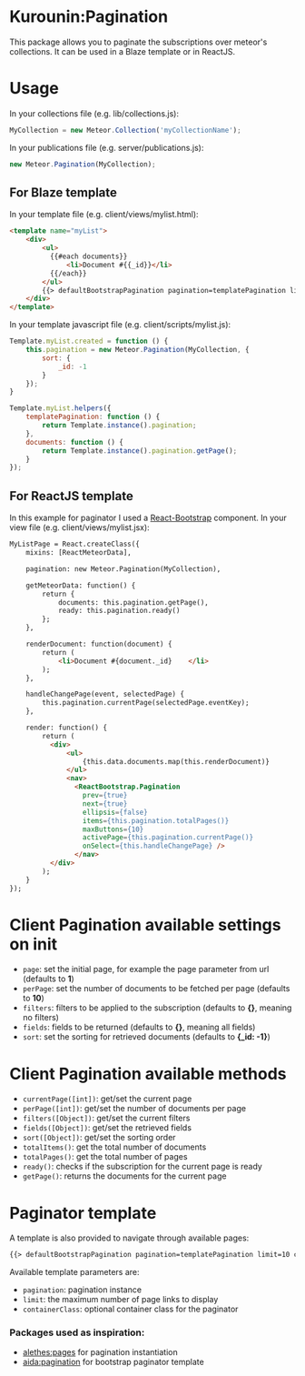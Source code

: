 Kurounin:Pagination
=================

This package allows you to paginate the subscriptions over meteor's collections. It can be used in a Blaze template or in ReactJS.

# Usage

In your collections file (e.g. lib/collections.js):
```js
MyCollection = new Meteor.Collection('myCollectionName');

```

In your publications file (e.g. server/publications.js):
```js
new Meteor.Pagination(MyCollection);

```

For Blaze template
--------------------------------------------------
In your template file (e.g. client/views/mylist.html):
```html
<template name="myList">
	<div>
    	<ul>
          {{#each documents}}
              <li>Document #{{_id}}</li>
          {{/each}}
        </ul>
        {{> defaultBootstrapPagination pagination=templatePagination limit=10 containerClass="text-center"}}
	</div>
</template>
```

In your template javascript file (e.g. client/scripts/mylist.js):
```js
Template.myList.created = function () {
	this.pagination = new Meteor.Pagination(MyCollection, {
        sort: {
            _id: -1
        }
    });
}

Template.myList.helpers({
    templatePagination: function () {
        return Template.instance().pagination;
    },
	documents: function () {
		return Template.instance().pagination.getPage();
	}
});
```

For ReactJS template
--------------------------------------------------
In this example for paginator I used a [React-Bootstrap](http://react-bootstrap.github.io/) component.
In your view file (e.g. client/views/mylist.jsx):
```html
MyListPage = React.createClass({
    mixins: [ReactMeteorData],

    pagination: new Meteor.Pagination(MyCollection),

    getMeteorData: function() {
        return {
            documents: this.pagination.getPage(),
            ready: this.pagination.ready()
        };
    },

    renderDocument: function(document) {
        return (
        	<li>Document #{document._id}	</li>
        );
    },

    handleChangePage(event, selectedPage) {
        this.pagination.currentPage(selectedPage.eventKey);
    },

    render: function() {
        return (
          <div>
              <ul>
                  {this.data.documents.map(this.renderDocument)}
              </ul>
              <nav>
                <ReactBootstrap.Pagination
                  prev={true}
                  next={true}
                  ellipsis={false}
                  items={this.pagination.totalPages()}
                  maxButtons={10}
                  activePage={this.pagination.currentPage()}
                  onSelect={this.handleChangePage} />
  				</nav>
          </div>
        );
    }
});
```


# Client Pagination available settings on init

* `page`: set the initial page, for example the page parameter from url (defaults to **1**)
* `perPage`: set the number of documents to be fetched per page (defaults to **10**)
* `filters`: filters to be applied to the subscription (defaults to **{}**, meaning no filters)
* `fields`: fields to be returned (defaults to **{}**, meaning all fields)
* `sort`: set the sorting for retrieved documents (defaults to **{_id: -1}**)


# Client Pagination available methods

* `currentPage([int])`: get/set the current page
* `perPage([int])`: get/set the number of documents per page
* `filters([Object])`: get/set the current filters
* `fields([Object])`: get/set the retrieved fields
* `sort([Object])`: get/set the sorting order
* `totalItems()`: get the total number of documents
* `totalPages()`: get the total number of pages
* `ready()`: checks if the subscription for the current page is ready
* `getPage()`: returns the documents for the current page


# Paginator template

A template is also provided to navigate through available pages:

```html
{{> defaultBootstrapPagination pagination=templatePagination limit=10 containerClass="text-center"}}
```
Available template parameters are:
* `pagination`: pagination instance
* `limit`: the maximum number of page links to display
* `containerClass`: optional container class for the paginator


### Packages used as inspiration:

 * [alethes:pages](https://atmospherejs.com/alethes/pages) for pagination instantiation 
 * [aida:pagination](https://atmospherejs.com/aida/pagination) for bootstrap paginator template
